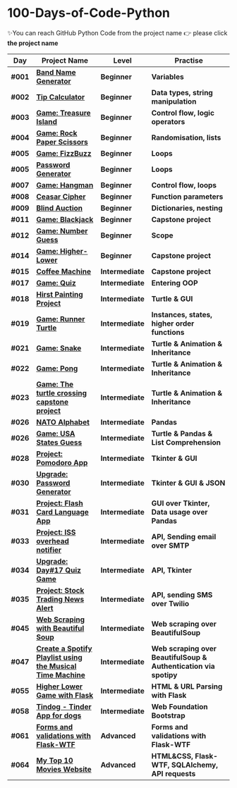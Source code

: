 # 100-Days-of-Code-Python

✨You can reach GitHub Python Code from the project name 👉 please click **the project name**

| Day      | Project Name                                                                                                                            | Level            | Practise                                                         |
| -------- | --------------------------------------------------------------------------------------------------------------------------------------- | ---------------- | ---------------------------------------------------------------- |
| **#001** | **[Band Name Generator](https://github.com/fly-pixie/100-Days-of-Code-Python/tree/main/Day%2301%20)**                                   | **Beginner**     | **Variables**                                                    |
| **#002** | **[Tip Calculator](https://github.com/fly-pixie/100-Days-of-Code-Python/tree/main/Day%2302%20)**                                        | **Beginner**     | **Data types, string manipulation**                              |
| **#003** | **[Game: Treasure Island](https://github.com/fly-pixie/100-Days-of-Code-Python/tree/main/Day%2303)**                                    | **Beginner**     | **Control flow, logic operators**                                |
| **#004** | **[Game: Rock Paper Scissors](https://github.com/fly-pixie/100-Days-of-Code-Python/tree/main/Day%2304%20)**                             | **Beginner**     | **Randomisation, lists**                                         |
| **#005** | **[Game: FizzBuzz](https://github.com/fly-pixie/100-Days-of-Code-Python/blob/main/Day%20%2305%20/fizz_buzz.py)**                        | **Beginner**     | **Loops**                                                        |
| **#005** | **[Password Generator](https://github.com/FCimendere/100-Days-of-Code-Python/tree/main/Day%2305%20)**                                    | **Beginner**     | **Loops**                                                        |
| **#007** | **[Game: Hangman](https://github.com/fly-pixie/100-Days-of-Code-Python/tree/main/Day%2307)**                                            | **Beginner**     | **Control flow, loops**                                          |
| **#008** | **[Ceasar Cipher](https://github.com/fly-pixie/100-Days-of-Code-Python/tree/main/Day%2308)**                                            | **Beginner**     | **Function parameters**                                          |
| **#009** | **[Blind Auction](https://github.com/fly-pixie/100-Days-of-Code-Python/tree/main/Day%2309)**                                            | **Beginner**     | **Dictionaries, nesting**                                        |
| **#011** | **[Game: Blackjack](https://github.com/fly-pixie/100-Days-of-Code-Python/tree/main/Day%2311)**                                          | **Beginner**     | **Capstone project**                                             |
| **#012** | **[Game: Number Guess](https://github.com/fly-pixie/100-Days-of-Code-Python/tree/main/Day%2312)**                                       | **Beginner**     | **Scope**                                                        |
| **#014** | **[Game: Higher-Lower ](https://github.com/fly-pixie/100-Days-of-Code-Python/tree/main/Day%2314)**                                      | **Beginner**     | **Capstone project**                                             |
| **#015** | **[Coffee Machine ](https://github.com/fly-pixie/100-Days-of-Code-Python/tree/main/Day%2315)**                                          | **Intermediate** | **Capstone project**                                             |
| **#017** | **[Game: Quiz ](https://github.com/fly-pixie/100-Days-of-Code-Python/tree/main/Day%2317)**                                              | **Intermediate** | **Entering OOP**                                                 |
| **#018** | **[Hirst Painting Project ](https://github.com/fly-pixie/100-Days-of-Code-Python/tree/main/Day%2318)**                                  | **Intermediate** | **Turtle & GUI**                                                 |
| **#019** | **[Game: Runner Turtle ](https://github.com/fly-pixie/100-Days-of-Code-Python/tree/main/Day%2319)**                                     | **Intermediate** | **Instances, states, higher order functions**                    |
| **#021** | **[Game: Snake](https://github.com/fly-pixie/100-Days-of-Code-Python/tree/main/Day%2321)**                                              | **Intermediate** | **Turtle & Animation & Inheritance**                             |
| **#022** | **[Game: Pong](https://github.com/fly-pixie/100-Days-of-Code-Python/tree/main/Day%2322)**                                               | **Intermediate** | **Turtle & Animation & Inheritance**                             |
| **#023** | **[Game: The turtle crossing capstone project](https://github.com/fly-pixie/100-Days-of-Code-Python/tree/main/Day%2323)**               | **Intermediate** | **Turtle & Animation & Inheritance**                             |
| **#026** | **[NATO Alphabet](https://github.com/fly-pixie/100-Days-of-Code-Python/tree/main/Day%2326/Nato_alphabet_creator)**                      | **Intermediate** | **Pandas**                                                       |
| **#026** | **[Game: USA States Guess](https://github.com/fly-pixie/100-Days-of-Code-Python/tree/main/Day%2326/US%20States%20Game)**                | **Intermediate** | **Turtle & Pandas & List Comprehension**                         |
| **#028** | **[Project: Pomodoro App](https://github.com/fly-pixie/100-Days-of-Code-Python/tree/main/Day%2328)**                                    | **Intermediate** | **Tkinter & GUI**                                                |
| **#030** | **[Upgrade: Password Generator](https://github.com/fly-pixie/100-Days-of-Code-Python/blob/main/Day%2330/password_gen_upgrade.py)**      | **Intermediate** | **Tkinter & GUI & JSON**                                         |
| **#031** | **[Project: Flash Card Language App ](https://github.com/fly-pixie/100-Days-of-Code-Python/tree/main/Day%2331)**                        | **Intermediate** | **GUI over Tkinter, Data usage over Pandas**                     |
| **#033** | **[Project: ISS overhead notifier](https://github.com/fly-pixie/100-Days-of-Code-Python/tree/main/Day%2333)**                           | **Intermediate** | **API, Sending email over SMTP**                                 |
| **#034** | **[Upgrade: Day#17 Quiz Game ](https://github.com/fly-pixie/100-Days-of-Code-Python/tree/main/Day%2334)**                               | **Intermediate** | **API, Tkinter**                                                 |
| **#035** | **[Project: Stock Trading News Alert](https://github.com/fly-pixie/100-Days-of-Code-Python/tree/main/Day%2335)**                        | **Intermediate** | **API, sending SMS over Twilio**                                 |
| **#045** | **[Web Scraping with Beautiful Soup](https://github.com/fly-pixie/100-Days-of-Code-Python/tree/main/Day%2345)**                         | **Intermediate** | **Web scraping over BeautifulSoup**                              |
| **#047** | **[Create a Spotify Playlist using the Musical Time Machine](https://github.com/fly-pixie/100-Days-of-Code-Python/tree/main/Day%2347)** | **Intermediate** | **Web scraping over BeautifulSoup & Authentication via spotipy** |
| **#055** | **[Higher Lower Game with Flask](https://github.com/fly-pixie/100-Days-of-Code-Python/tree/main/Day%2355)**                             | **Intermediate** | **HTML & URL Parsing with Flask**                                |
| **#058** | **[Tindog - Tinder App for dogs ](https://github.com/fly-pixie/100-Days-of-Code-Python/tree/main/Day%2358)**                            | **Intermediate** | **Web Foundation Bootstrap**                                     |
| **#061** | **[Forms and validations with Flask-WTF ](https://github.com/fly-pixie/100-Days-of-Code-Python/tree/main/Day%2361)**                    | **Advanced**     | **Forms and validations with Flask-WTF**                         |
| **#064** | **[My Top 10 Movies Website ](https://github.com/fly-pixie/100-Days-of-Code-Python/tree/main/Day%2364)**                                | **Advanced**     | **HTML&CSS, Flask-WTF, SQLAlchemy, API requests**                |
